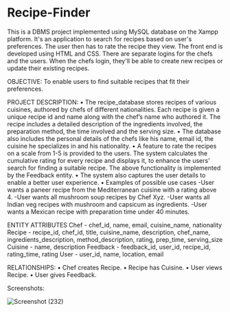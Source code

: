 # Recipe-Finder
This is a DBMS project implemented using MySQL database on the Xampp platform. It's an application to search for recipes based on user's preferences. The user then has to rate the recipe they view. The front end is developed using HTML and CSS. There are separate logins for the chefs and the users. When the chefs login, they'll be able to create new recipes or update their existing recipes.

OBJECTIVE: To enable users to find suitable recipes that fit their preferences.

PROJECT DESCRIPTION: 
•	The recipe_database stores recipes of various cuisines, authored by chefs of different nationalities. Each recipe is given a unique recipe id and name along with the chef’s name who authored it. The recipe includes a detailed description of the ingredients involved, the preparation method, the time involved and the serving size.
•	The database also includes the personal details of the chefs like his name, email id, the cuisine he specializes in and his nationality.
•	A feature to rate the recipes on a scale from 1-5 is provided to the users. The system calculates the cumulative rating for every recipe and displays it, to enhance the users’ search for finding a suitable recipe.  The above functionality is implemented by the Feedback entity.
•	The system also captures the user details to enable a better user experience.
•	Examples of possible use cases 
-User wants a paneer recipe from the Mediterranean cuisine with a rating above 4.
-User wants all mushroom soup recipes by Chef Xyz.
-User wants all Indian veg recipes with mushroom and capsicum as ingredients.
-User wants a Mexican recipe with preparation time under 40 minutes.

ENTITY	ATTRIBUTES
Chef - chef_id, name, email, cuisine_name, nationality
Recipe - recipe_id, chef_id, title, cuisine_name, description, chef_name, ingredients_description, method_description, rating, prep_time, serving_size
Cuisine -	name, description
Feedback - feedback_id, user_id, recipe_id, rating_time, rating
User - user_id, name, location, email

RELATIONSHIPS:
•	Chef creates Recipe.
•	Recipe has Cuisine.
•	User views Recipe.
•	User gives Feedback.

Screenshots:

![Screenshot (232)](https://user-images.githubusercontent.com/56966861/128041959-fdf6fc2c-a88c-401a-a5d0-2428066e25a0.png)


